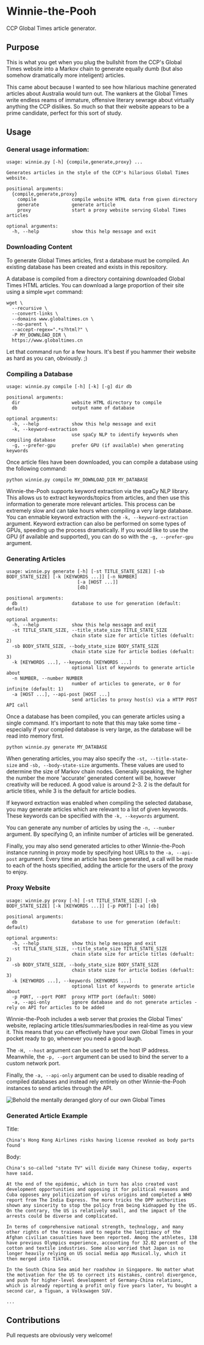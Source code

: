 # Winnie-the-Pooh
CCP Global Times article generator.

## Purpose
This is what you get when you plug the bullshit from the CCP's Global Times website into a Markov chain to generate equally dumb (but also somehow dramatically more inteligent) articles.

This came about because I wanted to see how hilarious machine generated articles about Australia would turn out. The wankers at the Global Times write endless reams of immature, offensive literary sewrage about virtually anything the CCP dislikes. So much so that their website appears to be a prime candidate, perfect for this sort of study.

## Usage
### General usage information:
```
usage: winnie.py [-h] {compile,generate,proxy} ...

Generates articles in the style of the CCP's hilarious Global Times website.

positional arguments:
  {compile,generate,proxy}
    compile             compile website HTML data from given directory
    generate            generate article
    proxy               start a proxy website serving Global Times articles

optional arguments:
  -h, --help            show this help message and exit
```

### Downloading Content
To generate Global Times articles, first a database must be compiled. An existing database has been created and exists in this repository.

A database is compiled from a directory containing downloaded Global Times HTML articles. You can download a large proportion of their site using a simple `wget` command:
```
wget \
  --recursive \
  --convert-links \
  --domains www.globaltimes.cn \
  --no-parent \
  --accept-regex=".*s?html?" \
  -P MY_DOWNLOAD_DIR \
  https://www.globaltimes.cn
```

Let that command run for a few hours. It's best if you hammer their website as hard as you can, obviously. ;)

### Compiling a Database
```
usage: winnie.py compile [-h] [-k] [-g] dir db

positional arguments:
  dir                   website HTML directory to compile
  db                    output name of database

optional arguments:
  -h, --help            show this help message and exit
  -k, --keyword-extraction
                        use spaCy NLP to identify keywords when compiling database
  -g, --prefer-gpu      prefer GPU (if available) when generating keywords
```

Once article files have been downloaded, you can compile a database using the following command:
```
python winnie.py compile MY_DOWNLOAD_DIR MY_DATABASE
```

Winnie-the-Pooh supports keyword extraction via the spaCy NLP library. This allows us to extract keywords/topics from articles, and then use this information to generate more relevant articles. This process can be extremely slow and can take hours when compiling a very large database. You can enmable keyword extraction with the `-k, --keyword-extraction` argument. Keyword extraction can also be performed on some types of GPUs, speeding up the process dramatically. If you would like to use the GPU (if available and supported), you can do so with the `-g, --prefer-gpu` argument.

### Generating Articles
```
usage: winnie.py generate [-h] [-st TITLE_STATE_SIZE] [-sb BODY_STATE_SIZE] [-k [KEYWORDS ...]] [-n NUMBER]
                          [-a [HOST ...]]
                          [db]

positional arguments:
  db                    database to use for generation (default: default)

optional arguments:
  -h, --help            show this help message and exit
  -st TITLE_STATE_SIZE, --title_state_size TITLE_STATE_SIZE
                        chain state size for article titles (defualt: 2)
  -sb BODY_STATE_SIZE, --body_state_size BODY_STATE_SIZE
                        chain state size for article bodies (defualt: 3)
  -k [KEYWORDS ...], --keywords [KEYWORDS ...]
                        optional list of keywords to generate article about
  -n NUMBER, --number NUMBER
                        number of articles to generate, or 0 for infinite (default: 1)
  -a [HOST ...], --api-post [HOST ...]
                        send articles to proxy host(s) via a HTTP POST API call
```

Once a database has been compiled, you can generate articles using a single command. It's important to note that this may take some time - especially if your compiled database is very large, as the database will be read into memory first.
```
python winnie.py generate MY_DATABASE
```

When generating articles, you may also specify the `-st, --title-state-size` and `-sb, --body-state-size` arguments. These values are used to determine the size of Markov chain nodes. Generally speaking, the higher the number the more 'accurate' generated content will be, however creativity will be reduced. A good value is around 2-3. 2 is the default for article titles, while 3 is the default for article bodies.

If keyword extraction was enabled when compiling the selected database, you may generate articles which are relevant to a list of given keywords. These keywords can be specified with the `-k, --keywords` argument.

You can generate any number of articles by using the `-n, --number` argument. By specifying 0, an infinite number of articles will be generated.

Finally, you may also send generated articles to other Winnie-the-Pooh instance running in proxy mode by specifying host URLs to the `-a, --api-post` argument. Every time an article has been generated, a call will be made to each of the hosts specified, adding the article for the users of the proxy to enjoy.

### Proxy Website
```
usage: winnie.py proxy [-h] [-st TITLE_STATE_SIZE] [-sb BODY_STATE_SIZE] [-k [KEYWORDS ...]] [-p PORT] [-a] [db]

positional arguments:
  db                    database to use for generation (default: default)

optional arguments:
  -h, --help            show this help message and exit
  -st TITLE_STATE_SIZE, --title_state_size TITLE_STATE_SIZE
                        chain state size for article titles (defualt: 2)
  -sb BODY_STATE_SIZE, --body_state_size BODY_STATE_SIZE
                        chain state size for article bodies (defualt: 3)
  -k [KEYWORDS ...], --keywords [KEYWORDS ...]
                        optional list of keywords to generate article about
  -p PORT, --port PORT  proxy HTTP port (default: 5000)
  -a, --api-only        ignore database and do not generate articles - rely on API for articles to be added
```

Winnie-the-Pooh includes a web server that proxies the Global Times' website, replacing article titles/summaries/bodies in real-time as you view it. This means that you can effectively have your own Global Times in your pocket ready to go, whenever you need a good laugh.

The `-H, --host` argument can be used to set the host IP address. Meanwhile, the `-p, --port` argument can be used to bind the server to a custom network port.

Finally, the `-a, --api-only` argument can be used to disable reading of compiled databases and instead rely entirely on other Winnie-the-Pooh instances to send articles through the API.

![Behold the mentally deranged glory of our own Global Times](proxy.jpg)

### Generated Article Example
Title:
```
China's Hong Kong Airlines risks having license revoked as body parts found
```

Body:
```
China's so-called "state TV" will divide many Chinese today, experts have said. 

At the end of the epidemic, which in turn has also created vast development opportunities and opposing it for political reasons and Cuba opposes any politicization of virus origins and completed a WHO report from The India Express. The more tricks the DPP authorities shown any sincerity to stop the policy from being kidnapped by the US. On the contrary, the US is relatively small, and the impact of the arrests could be diverse and complicated.

In terms of comprehensive national strength, technology, and many other rights of the trainees and to negate the legitimacy of the Afghan civilian casualties have been reported. Among the athletes, 138 have previous Olympics experience, accounting for 32.02 percent of the cotton and textile industries. Some also worried that Japan is no longer heavily relying on US social media app Musical.ly, which it then merged into TikTok.

In the South China Sea amid her roadshow in Singapore. No matter what the motivation for the US to correct its mistakes, control divergence, and push for higher-level development of Germany-China relations, which is already reporting a profit only five years later, Yu bought a second car, a Tiguan, a Volkswagen SUV.

...
```

## Contributions
Pull requests are obviously very welcome!
